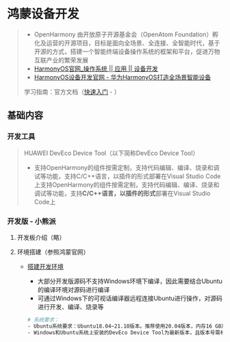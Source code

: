 # 鸿蒙设备开发

> - OpenHarmony 由开放原子开源基金会（OpenAtom Foundation）孵化及运营的开源项目，目标是面向全场景、全连接、全智能时代，基于开源的方式，搭建一个智能终端设备操作系统的框架和平台，促进万物互联产业的繁荣发展
> - [HarmonyOS官网_操作系统 || 应用 || 设备开发](https://www.harmonyos.com/cn/develop)
> - [HarmonyOS设备开发官网 - 华为HarmonyOS打造全场景智能设备](https://device.harmonyos.com/)
>
> 学习指南：官方文档（[快速入门](https://docs.openharmony.cn/pages/v4.0/zh-cn/device-dev/quick-start/quickstart-overview.md/) - ）



## 基础内容

### 开发工具

> HUAWEI DevEco Device Tool（以下简称DevEco Device Tool）
>
> - 支持OpenHarmony的组件按需定制，支持代码编辑、编译、烧录和调试等功能，支持C/C++语言，以插件的形式部署在Visual Studio Code上支持OpenHarmony的组件按需定制，支持代码编辑、编译、烧录和调试等功能，支持**C/C++**语言，以**插件的形式**部署在Visual Studio Code上





### 开发版 - 小熊派

1. 开发板介绍（略）

2. 环境搭建（参照鸿蒙官网）

   - [搭建开发环境](https://device.harmonyos.com/cn/docs/documentation/guide/ide-install-windows-ubuntu-0000001194073744)

     - 大部分开发版源码不支持Windows环境下编译，因此需要结合Ubuntu的编译环境对源码进行编译
     - 可通过Windows下的可视话编译器远程连接Ubuntu进行操作，对源码进行开发、编译、烧录等

     ```sh
     # 系统要求：
     - Ubuntu系统要求：Ubuntu18.04~21.10版本。推荐使用20.04版本，内存16 GB及以上，系统的用户名不能包含中文字符
     - Windows和Ubuntu系统上安装的DevEco Device Tool为最新版本，且版本号需相同。
     
     ```






